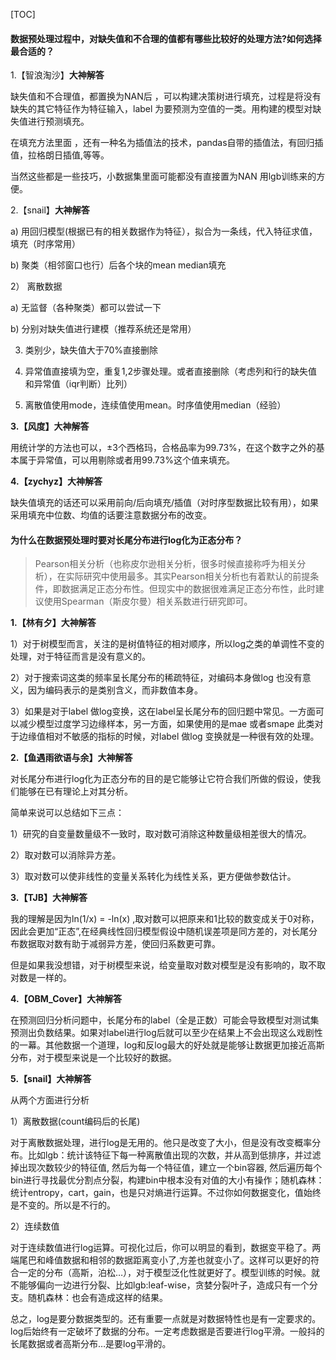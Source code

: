 [TOC]

#### 数据预处理过程中，对缺失值和不合理的值都有哪些比较好的处理方法?如何选择最合适的？

1.【智浪淘沙】**大神解答**

缺失值和不合理值，都置换为NAN后 ，可以构建决策树进行填充，过程是将没有缺失的其它特征作为特征输入，label 为要预测为空值的一类。用构建的模型对缺失值进行预测填充。

在填充方法里面 ，还有一种名为插值法的技术，pandas自带的插值法，有回归插值，拉格朗日插值,等等。

当然这些都是一些技巧，小数据集里面可能都没有直接置为NAN 用lgb训练来的方便。



2.【snail】**大神解答**

a) 用回归模型(根据已有的相关数据作为特征），拟合为一条线，代入特征求值，填充（时序常用）

b) 聚类（相邻窗口也行）后各个块的mean median填充

2） 离散数据

a) 无监督（各种聚类）都可以尝试一下

b) 分别对缺失值进行建模（推荐系统还是常用）

3) 类别少，缺失值大于70%直接删除

4) 异常值直接填为空，重复1,2步骤处理。或者直接删除（考虑列和行的缺失值和异常值（iqr判断）比列）

5) 离散值使用mode，连续值使用mean。时序值使用median（经验）



**3.【风度】大神解答**

用统计学的方法也可以，±3个西格玛，合格品率为99.73%，在这个数字之外的基本属于异常值，可以用剔除或者用99.73%这个值来填充。



**4.【zychyz】大神解答**

缺失值填充的话还可以采用前向/后向填充/插值（对时序型数据比较有用），如果采用填充中位数、均值的话要注意数据分布的改变。

#### 为什么在数据预处理时要对长尾分布进行log化为正态分布？

> Pearson相关分析（也称皮尔逊相关分析，很多时候直接称呼为相关分析），在实际研究中使用最多。其实Pearson相关分析也有着默认的前提条件，即数据满足正态分布性。但现实中的数据很难满足正态分布性，此时建议使用Spearman（斯皮尔曼）相关系数进行研究即可。

**1.【林有夕】大神解答**



1）对于树模型而言，关注的是树值特征的相对顺序，所以log之类的单调性不变的处理，对于特征而言是没有意义的。

2）对于搜索词这类的频率呈长尾分布的稀疏特征，对编码本身做log 也没有意义，因为编码表示的是类别含义，而非数值本身。

3）如果是对于label 做log变换，这在label呈长尾分布的回归题中常见。一方面可以减少模型过度学习边缘样本，另一方面，如果使用的是mae 或者smape 此类对于边缘值相对不敏感的指标的时候，对label 做log 变换就是一种很有效的处理。



**2.【鱼遇雨欲语与余】大神解答**



对长尾分布进行log化为正态分布的目的是它能够让它符合我们所做的假设，使我们能够在已有理论上对其分析。



简单来说可以总结如下三点：

1）研究的自变量数量级不一致时，取对数可消除这种数量级相差很大的情况。

2）取对数可以消除异方差。

3）取对数可以使非线性的变量关系转化为线性关系，更方便做参数估计。



**3.【TJB】大神解答**



我的理解是因为ln(1/x) = -ln(x) ,取对数可以把原来和1比较的数变成关于0对称，因此会更加“正态”,在经典线性回归模型假设中随机误差项是同方差的，对长尾分布数据取对数有助于减弱异方差，使回归系数更可靠。



但是如果我没想错，对于树模型来说，给变量取对数对模型是没有影响的，取不取对数是一样的。



**4.【OBM_Cover】大神解答**



在预测回归分析问题中，长尾分布的label（全是正数）可能会导致模型对测试集预测出负数结果。如果对label进行log后就可以至少在结果上不会出现这么戏剧性的一幕。其他数据一个道理，log和反log最大的好处就是能够让数据更加接近高斯分布，对于模型来说是一个比较好的数据。



**5.【snail】大神解答**



从两个方面进行分析

1）离散数据(count编码后的长尾)

对于离散数据处理，进行log是无用的。他只是改变了大小，但是没有改变概率分布。比如lgb：统计该特征下每一种离散值出现的次数，并从高到低排序，并过滤掉出现次数较少的特征值, 然后为每一个特征值，建立一个bin容器, 然后遍历每个bin进行寻找最优分割点分裂，构建bin中根本没有对值的大小有操作；随机森林：统计entropy，cart，gain，也是只对熵进行运算。不过你如何数据变化，值始终是不变的。所以是不行的。



2）连续数值

对于连续数值进行log运算。可视化过后，你可以明显的看到，数据变平稳了。两端尾巴和峰值数据和相邻的数据距离变小了,方差也就变小了。这样可以更好的符合一定的分布（高斯，泊松…），对于模型泛化性就更好了。模型训练的时候。就不能够偏向一边进行分裂、比如lgb:leaf-wise，贪婪分裂叶子，造成只有一个分支。随机森林：也会有造成这样的结果。



总之，log是要分数据类型的。还有重要一点就是对数据特性也是有一定要求的。log后始终有一定破坏了数据的分布。一定考虑数据是否要进行log平滑。一般抖的长尾数据或者高斯分布…是要log平滑的。